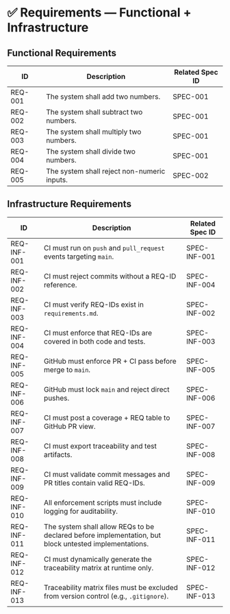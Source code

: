 # ✅ Requirements — Functional + Infrastructure

## Functional Requirements

| ID        | Description                                      | Related Spec ID |
|-----------|--------------------------------------------------|-----------------|
| REQ-001   | The system shall add two numbers.                | SPEC-001        |
| REQ-002   | The system shall subtract two numbers.           | SPEC-001        |
| REQ-003   | The system shall multiply two numbers.           | SPEC-001        |
| REQ-004   | The system shall divide two numbers.             | SPEC-001        |
| REQ-005   | The system shall reject non-numeric inputs.      | SPEC-002        |

## Infrastructure Requirements

| ID           | Description                                                                 | Related Spec ID  |
|--------------|-----------------------------------------------------------------------------|------------------|
| REQ-INF-001  | CI must run on `push` and `pull_request` events targeting `main`.           | SPEC-INF-001     |
| REQ-INF-002  | CI must reject commits without a REQ-ID reference.                          | SPEC-INF-004     |
| REQ-INF-003  | CI must verify REQ-IDs exist in `requirements.md`.                          | SPEC-INF-002     |
| REQ-INF-004  | CI must enforce that REQ-IDs are covered in both code and tests.            | SPEC-INF-003     |
| REQ-INF-005  | GitHub must enforce PR + CI pass before merge to `main`.                    | SPEC-INF-005     |
| REQ-INF-006  | GitHub must lock `main` and reject direct pushes.                           | SPEC-INF-006     |
| REQ-INF-007  | CI must post a coverage + REQ table to GitHub PR view.                      | SPEC-INF-007     |
| REQ-INF-008  | CI must export traceability and test artifacts.                             | SPEC-INF-008     |
| REQ-INF-009  | CI must validate commit messages and PR titles contain valid REQ-IDs.       | SPEC-INF-009     |                     
| REQ-INF-010  | All enforcement scripts must include logging for auditability.                                        | SPEC-INF-010 |
| REQ-INF-011  | The system shall allow REQs to be declared before implementation, but block untested implementations. | SPEC-INF-011 |
| REQ-INF-012  | CI must dynamically generate the traceability matrix at runtime only.                                 | SPEC-INF-012 |
| REQ-INF-013  | Traceability matrix files must be excluded from version control (e.g., `.gitignore`).                 | SPEC-INF-013 |

